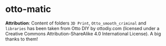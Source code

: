 # otto-matic

**Attribution**: Content of folders `3D Print`, `Otto_smooth_criminal` and `libraries` has been taken from Otto DIY by ottodiy.com (licensed under a Creative Commons Attribution-ShareAlike 4.0 International License). A big thanks to them!
